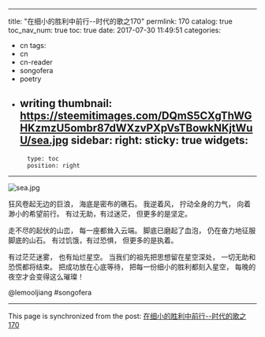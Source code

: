 
---
title: "在细小的胜利中前行--时代的歌之170"
permlink: 170
catalog: true
toc_nav_num: true
toc: true
date: 2017-07-30 11:49:51
categories:
- cn
tags:
- cn
- cn-reader
- songofera
- poetry
- writing
thumbnail: https://steemitimages.com/DQmS5CXgThWGHKzmzU5ombr87dWXzvPXpVsTBowkNKjtWuU/sea.jpg
sidebar:
    right:
        sticky: true
widgets:
    -
        type: toc
        position: right
---


![sea.jpg](https://steemitimages.com/DQmS5CXgThWGHKzmzU5ombr87dWXzvPXpVsTBowkNKjtWuU/sea.jpg)



狂风卷起无边的巨浪，
海底是密布的礁石。
我逆着风，
拧动全身的力气，
向着渺小的希望前行。
有过无助，有过迷茫，
但更多的是坚定。

走不尽的起伏的山峦，
每一座都耸入云端。
脚底已磨起了血泡，
仍在奋力地征服脚底的山石。
有过饥饿，有过恐惧，
但更多的是执着。

有过茫茫迷雾，
也有灿烂星空。
当我们的祖先把思想留在星空深处，
一切无助和恐慌都将结束。
把成功放在心底等待，
把每一份细小的胜利都刻入星空，
每晚的夜空才会变得这么璀璨！

@lemooljiang #songofera

- - -

This page is synchronized from the post: [在细小的胜利中前行--时代的歌之170](https://steemit.com/@lemooljiang/170)
